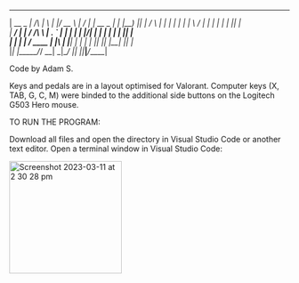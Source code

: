  _____ _____          _   _  ____    __  __ _____ _____ _____  
 |  __ \_   _|   /\   | \ | |/ __ \  |  \/  |_   _|  __ \_   _| 
 | |__) || |    /  \  |  \| | |  | | | \  / | | | | |  | || |   
 |  ___/ | |   / /\ \ | . ` | |  | | | |\/| | | | | |  | || |   
 | |    _| |_ / ____ \| |\  | |__| | | |  | |_| |_| |__| || |_  
 |_|   |_____/_/    \_\_| \_|\____/  |_|  |_|_____|_____/_____| 
 
Code by Adam S.

Keys and pedals are in a layout optimised for Valorant.
Computer keys (X, TAB, G, C, M) were binded to the additional side buttons on the Logitech G503 Hero mouse.

TO RUN THE PROGRAM:

Download all files and open the directory in Visual Studio Code or another text editor.
Open a terminal window in Visual Studio Code:

<img width="202" alt="Screenshot 2023-03-11 at 2 30 28 pm" src="https://user-images.githubusercontent.com/69378029/224462665-0b01ee7c-1e13-4226-81ed-e43b00d169de.png">
